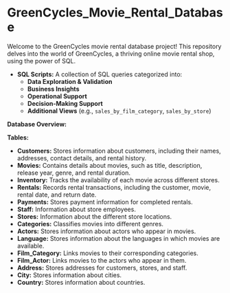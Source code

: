 # GreenCycles_Movie_Rental_Database

Welcome to the GreenCycles movie rental database project! This repository delves into the world of GreenCycles, a thriving online movie rental shop, using the power of SQL.

* **SQL Scripts:** A collection of SQL queries categorized into:
    * **Data Exploration & Validation**
    * **Business Insights**
    * **Operational Support**
    * **Decision-Making Support**
    * **Additional Views** (e.g., `sales_by_film_category`, `sales_by_store`)

**Database Overview:**

**Tables:**

* **Customers:** Stores information about customers, including their names, addresses, contact details, and rental history.
* **Movies:** Contains details about movies, such as title, description, release year, genre, and rental duration.
* **Inventory:** Tracks the availability of each movie across different stores.
* **Rentals:** Records rental transactions, including the customer, movie, rental date, and return date.
* **Payments:** Stores payment information for completed rentals.
* **Staff:** Information about store employees.
* **Stores:** Information about the different store locations.
* **Categories:** Classifies movies into different genres.
* **Actors:** Stores information about actors who appear in movies.
* **Language:** Stores information about the languages in which movies are available.
* **Film_Category:** Links movies to their corresponding categories.
* **Film_Actor:** Links movies to the actors who appear in them.
* **Address:** Stores addresses for customers, stores, and staff.
* **City:** Stores information about cities.
* **Country:** Stores information about countries.

